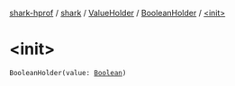 [shark-hprof](../../../index.md) / [shark](../../index.md) / [ValueHolder](../index.md) / [BooleanHolder](index.md) / [&lt;init&gt;](./-init-.md)

# &lt;init&gt;

`BooleanHolder(value: `[`Boolean`](https://kotlinlang.org/api/latest/jvm/stdlib/kotlin/-boolean/index.html)`)`